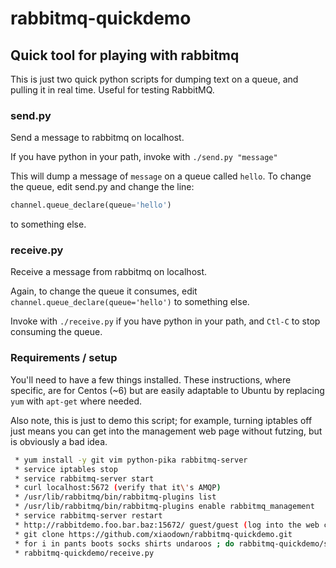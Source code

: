 rabbitmq-quickdemo
==================

## Quick tool for playing with rabbitmq

This is just two quick python scripts for dumping text on a queue, and pulling it in real time.  Useful for testing RabbitMQ.

### send.py

Send a message to rabbitmq on localhost.

If you have python in your path, invoke with `./send.py "message"`  

This will dump a message of `message` on a queue called `hello`.  To change the queue, edit send.py and change the line:
```python
channel.queue_declare(queue='hello')
```
to something else.

### receive.py

Receive a message from rabbitmq on localhost.

Again, to change the queue it consumes, edit `channel.queue_declare(queue='hello')` to something else.

Invoke with `./receive.py` if you have python in your path, and `Ctl-C` to stop consuming the queue.

### Requirements / setup

You'll need to have a few things installed.  These instructions, where specific, are for Centos (~6) but are easily adaptable to Ubuntu by replacing `yum` with `apt-get` where needed.

Also note, this is just to demo this script; for example, turning iptables off just means you can get into the management web page without futzing, but is obviously a bad idea.  

```bash
 * yum install -y git vim python-pika rabbitmq-server
 * service iptables stop
 * service rabbitmq-server start
 * curl localhost:5672 (verify that it\'s AMQP)
 * /usr/lib/rabbitmq/bin/rabbitmq-plugins list
 * /usr/lib/rabbitmq/bin/rabbitmq-plugins enable rabbitmq_management
 * service rabbitmq-server restart
 * http://rabbitdemo.foo.bar.baz:15672/ guest/guest (log into the web console*)
 * git clone https://github.com/xiaodown/rabbitmq-quickdemo.git
 * for i in pants boots socks shirts undaroos ; do rabbitmq-quickdemo/send.py $i ;done
 * rabbitmq-quickdemo/receive.py 
```

